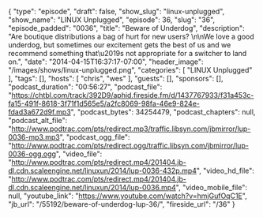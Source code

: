 {
  "type": "episode",
  "draft": false,
  "show_slug": "linux-unplugged",
  "show_name": "LINUX Unplugged",
  "episode": 36,
  "slug": "36",
  "episode_padded": "0036",
  "title": "Beware of Underdog",
  "description": "Are boutique distributions a bag of hurt for new users? \n\nWe love a good underdog, but sometimes our excitement gets the best of us and we recommend something that\u2019s not appropriate for a switcher to land on.",
  "date": "2014-04-15T16:37:17-07:00",
  "header_image": "/images/shows/linux-unplugged.png",
  "categories": [
    "LINUX Unplugged"
  ],
  "tags": [],
  "hosts": [
    "chris",
    "wes"
  ],
  "guests": [],
  "sponsors": [],
  "podcast_duration": "00:56:27",
  "podcast_file": "https://chtbl.com/track/392D9/aphid.fireside.fm/d/1437767933/f31a453c-fa15-491f-8618-3f71f1d565e5/a2fc8069-98fa-46e9-824e-fdad3a672d9f.mp3",
  "podcast_bytes": 34254479,
  "podcast_chapters": null,
  "podcast_alt_file": "http://www.podtrac.com/pts/redirect.mp3/traffic.libsyn.com/jbmirror/lup-0036-mp3.mp3",
  "podcast_ogg_file": "http://www.podtrac.com/pts/redirect.ogg/traffic.libsyn.com/jbmirror/lup-0036-ogg.ogg",
  "video_file": "http://www.podtrac.com/pts/redirect.mp4/201404.jb-dl.cdn.scaleengine.net/linuxun/2014/lup-0036-432p.mp4",
  "video_hd_file": "http://www.podtrac.com/pts/redirect.mp4/201404.jb-dl.cdn.scaleengine.net/linuxun/2014/lup-0036.mp4",
  "video_mobile_file": null,
  "youtube_link": "https://www.youtube.com/watch?v=hmjGufOqC1E",
  "jb_url": "/55192/beware-of-underdog-lup-36/",
  "fireside_url": "/36"
}

